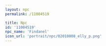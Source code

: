 ```yaml
---
layout: npc
permalink: /11004519

title: Npc
id: '11004519'
npc_name: 'Findanel'
icon_url: 'portrait/npc/02010008_elly_p.png'
---
```

